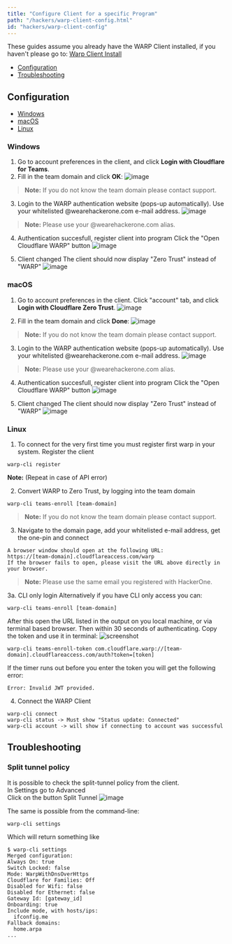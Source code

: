 ```yaml
---
title: "Configure Client for a specific Program"
path: "/hackers/warp-client-config.html"
id: "hackers/warp-client-config"
---
```

These guides assume you already have the WARP Client installed, if you haven't please go to: [Warp Client Install](/hackers/warp-client-install.html)

* [Configuration](#configuration)
* [Troubleshooting](#troubleshooting)

## Configuration

* [Windows](#windows)
* [macOS](#macos)
* [Linux](#linux)

### Windows
1. Go to account preferences in the client, and click **Login with Cloudflare for Teams**.
2. Fill in the team domain and click **OK**:
![image](./images/warp_win_teams.png)
> **Note:** If you do not know the team domain please contact support.

3. Login to the WARP authentication website (pops-up automatically). Use your whitelisted @wearehackerone.com e-mail address.
![image](./images/warp_login_email.png)
> **Note:** Please use your @wearehackerone.com alias.

4. Authentication succesfull, register client into program
Click the "Open Cloudflare WARP" button
![image](./images/warp_login_success.png)

5. Client changed
The client should now display "Zero Trust" instead of "WARP"
![image](./images/warp_win_main.png)

### macOS
1. Go to account preferences in the client. 
Click "account" tab, and click **Login with Cloudflare Zero Trust**.
![image](./images/warp_account.png)

2. Fill in the team domain and click **Done**:
![image](./images/warp_team_name.png)
> **Note:** If you do not know the team domain please contact support.

3. Login to the WARP authentication website (pops-up automatically). Use your whitelisted @wearehackerone.com e-mail address.
![image](./images/warp_login_email.png)
> **Note:** Please use your @wearehackerone.com alias.

4. Authentication succesfull, register client into program
Click the "Open Cloudflare WARP" button
![image](./images/warp_login_success.png)

5. Client changed
The client should now display "Zero Trust" instead of "WARP"
![image](./images/warp_result.png)

### Linux
1. To connect for the very first time you must register first warp in your system. Register the client
```console
warp-cli register
```
**Note:** (Repeat in case of API error)

2. Convert WARP to Zero Trust, by logging into the team domain
```console
warp-cli teams-enroll [team-domain]
```
> **Note:** If you do not know the team domain please contact support.

3. Navigate to the domain page, add your whitelisted e-mail address, get the one-pin and connect
```console
A browser window should open at the following URL:
https://[team-domain].cloudflareaccess.com/warp 
If the browser fails to open, please visit the URL above directly in your browser.
```
> **Note:** Please use the same email you registered with HackerOne.

3a. CLI only login
Alternatively if you have CLI only access you can:
```console
warp-cli teams-enroll [team-domain]
```
After this open the URL listed in the output on you local machine, or via terminal based browser.
Then within 30 seconds of authenticating. Copy the token and use it in terminal:
![screenshot](./images/warp_zt_jwt_token.png)

```console
warp-cli teams-enroll-token com.cloudflare.warp://[team-domain].cloudflareaccess.com/auth?token=[token]
```
If the timer runs out before you enter the token you will get the following error:
```console
Error: Invalid JWT provided.
```
4. Connect the WARP Client
```console
warp-cli connect
warp-cli status -> Must show "Status update: Connected"
warp-cli account -> will show if connecting to account was successful
```

## Troubleshooting
### Split tunnel policy
It is possible to check the split-tunnel policy from the client.<br/>
In Settings go to Advanced<br/>
Click on the button Split Tunnel
![image](./images/warp_split_tunnel.png)

The same is possible from the command-line:
```code
warp-cli settings
```
Which will return something like
```code
$ warp-cli settings
Merged configuration:
Always On: true
Switch Locked: false
Mode: WarpWithDnsOverHttps
Cloudflare for Families: Off
Disabled for Wifi: false
Disabled for Ethernet: false
Gateway Id: [gateway_id]
Onboarding: true
Include mode, with hosts/ips:
  ifconfig.me
Fallback domains:
  home.arpa
...
```